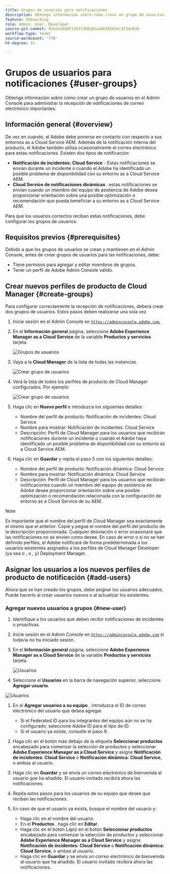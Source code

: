 ```yaml
---
title: Grupos de usuarios para notificaciones
description: Obtenga información sobre cómo crear un grupo de usuarios en el Admin Console para administrar la recepción de notificaciones de correo electrónico importantes.
feature: Onboarding
role: Admin, User, Developer
source-git-commit: 93a5e1b8851353f368a01ea6b50265ec3f2de836
workflow-type: tm+mt
source-wordcount: '770'
ht-degree: 1%

---
```



# Grupos de usuarios para notificaciones {#user-groups}

Obtenga información sobre cómo crear un grupo de usuarios en el Admin Console para administrar la recepción de notificaciones de correo electrónico importantes.

## Información general {#overview}

De vez en cuando, el Adobe debe ponerse en contacto con respecto a sus entornos as a Cloud Service AEM. Además de la notificación interna del producto, el Adobe también utiliza ocasionalmente el correo electrónico para estas notificaciones. Existen dos tipos de notificación:

* **Notificación de incidentes: Cloud Service** - Estas notificaciones se envían durante un incidente o cuando el Adobe ha identificado un posible problema de disponibilidad con su entorno as a Cloud Service AEM.
* **Cloud Service de notificaciones dinámicas** : estas notificaciones se envían cuando un miembro del equipo de asistencia de Adobe desea proporcionar orientación sobre una posible optimización o recomendación que pueda beneficiar a su entorno as a Cloud Service AEM.

Para que los usuarios correctos reciban estas notificaciones, debe configurar los grupos de usuarios.

## Requisitos previos {#prerequisites}

Debido a que los grupos de usuarios se crean y mantienen en el Admin Console, antes de crear grupos de usuarios para las notificaciones, debe:

* Tiene permisos para agregar y editar miembros de grupos.
* Tener un perfil de Adobe Admin Console válido.

## Crear nuevos perfiles de producto de Cloud Manager {#create-groups}

Para configurar correctamente la recepción de notificaciones, deberá crear dos grupos de usuarios. Estos pasos deben realizarse una sola vez.

1. Inicie sesión en el Admin Console en [`https://adminconsole.adobe.com`.](https://adminconsole.adobe.com)

1. En el **Información general** página, seleccione **Adobe Experience Manager as a Cloud Service** de la variable **Productos y servicios** tarjeta.

   ![Grupos de usuarios](assets/products_services.png)

1. Vaya a la **Cloud Manager** de la lista de todas las instancias.

   ![Crear grupo de usuarios](assets/cloud_manager_instance.png)

1. Verá la lista de todos los perfiles de producto de Cloud Manager configurados. Por ejemplo:

   ![Crear grupo de usuarios](assets/cloud_manager_profiles.png)

1. Haga clic en **Nuevo perfil** e introduzca los siguientes detalles:

   * Nombre del perfil de producto: Notificación de incidentes: Cloud Service
   * Nombre para mostrar: Notificación de incidentes: Cloud Service
   * Descripción: Perfil de Cloud Manager para los usuarios que recibirán notificaciones durante un incidente o cuando el Adobe haya identificado un posible problema de disponibilidad con su entorno as a Cloud Service AEM.

1. Haga clic en **Guardar** y repita el paso 5 con los siguientes detalles:

   * Nombre del perfil de producto: Notificación dinámica: Cloud Service
   * Nombre para mostrar: Notificación dinámica: Cloud Service
   * Descripción: Perfil de Cloud Manager para los usuarios que recibirán notificaciones cuando un miembro del equipo de asistencia de Adobe desee proporcionar orientación sobre una posible optimización o recomendación relacionada con la configuración de entorno as a Cloud Service de su AEM.

>[!NOTE]
>
>Es importante que el nombre del perfil de Cloud Manager sea exactamente el mismo que el anterior. Copie y pegue el nombre del perfil del producto de la descripción proporcionada. Cualquier desviación o error ocasionará que las notificaciones no se envíen como desee. En caso de error o si no se han definido perfiles, el Adobe notificará de forma predeterminada a los usuarios existentes asignados a los perfiles de Cloud Manager Developer (ya sea o , o , y) Deployment Manager.

## Asignar los usuarios a los nuevos perfiles de producto de notificación {#add-users}

Ahora que se han creado los grupos, debe asignar los usuarios adecuados. Puede hacerlo al crear usuarios nuevos o al actualizar los existentes.

### Agregar nuevos usuarios a grupos {#new-user}

1. Identifique a los usuarios que deben recibir notificaciones de incidentes o proactivas.

1. Inicie sesión en el Admin Console en [`https://adminconsole.adobe.com`](https://adminconsole.adobe.com) si todavía no ha iniciado sesión.

1. En el **Información general** página, seleccione **Adobe Experience Manager as a Cloud Service** de la variable **Productos y servicios** tarjeta.

   ![Usuarios](assets/product_services.png)

1. Seleccione el **Usuarios** en la barra de navegación superior, seleccione **Agregar usuario**.

![Usuarios](assets/cloud_manager_add_user.png)

1. En el **Agregar usuarios a su equipo** , introduzca el ID de correo electrónico del usuario que desea agregar.

   * Si el Federated ID para los integrantes del equipo aún no se ha configurado, seleccione Adobe ID para el tipo de ID.
   * Si el usuario ya existe, consulte el paso 9.

1. Haga clic en el botón más debajo de la etiqueta **Seleccionar productos** encabezado para comenzar la selección de productos y seleccionar **Adobe Experience Manager as a Cloud Service** y asigne **Notificación de incidentes: Cloud Service** o **Notificación dinámica: Cloud Service**, o ambas al usuario.

1. Haga clic en **Guardar** y se envía un correo electrónico de bienvenida al usuario que ha añadido. El usuario invitado recibirá ahora las notificaciones.

1. Repita estos pasos para los usuarios de su equipo que desee que reciban las notificaciones.

1. En caso de que el usuario ya exista, busque el nombre del usuario y:

   * Haga clic en el nombre del usuario.
   * En el **Productos** , haga clic en **Editar**.
   * Haga clic en el botón Lápiz en el botón **Seleccionar productos** encabezado para comenzar la selección de productos y seleccionar **Adobe Experience Manager as a Cloud Service** y asigne **Notificación de incidentes: Cloud Service** o **Notificación dinámica: Cloud Service**, o ambas al usuario.
   * Haga clic en **Guardar** y se envía un correo electrónico de bienvenida al usuario que ha añadido. El usuario invitado recibirá ahora las notificaciones.
